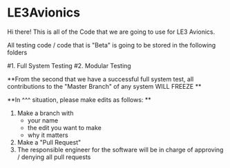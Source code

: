 # LE3Avionics

Hi there! This is all of the Code that we are going to use for LE3 Avionics.

All testing code / code that is "Beta" is going to be stored in the following folders

#1. Full System Testing
#2. Modular Testing

**From the second that we have a successful full system test, all contributions to the "Master Branch" of any system WILL FREEZE
**

**In ^^^ situation, please make edits as follows:
**

1. Make a branch with
   - your name
   - the edit you want to make
   - why it matters
2. Make a "Pull Request"
3. The responsible engineer for the software will be in charge of approving / denying all pull requests
